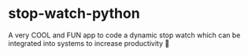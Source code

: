 # stop-watch-python
A very COOL and FUN app to code a dynamic stop watch which can be integrated into systems to increase productivity 🤭
